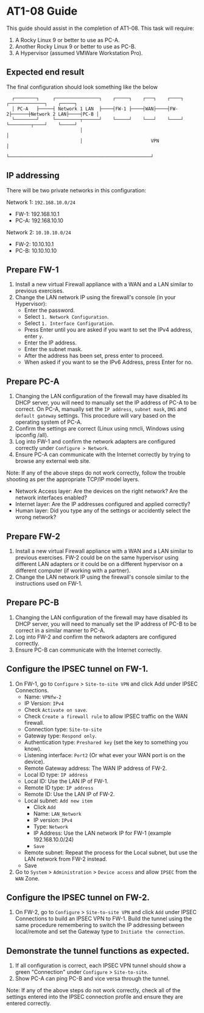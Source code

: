 # AT1-08 Guide
This guide should assist in the completion of AT1-08.
This task will require:
1. A Rocky Linux 9 or better to use as PC-A.
2. Another Rocky Linux 9 or better to use as PC-B.
3. A Hypervisor (assumed VMWare Workstation Pro).

## Expected end result

The final configuration should look something like the below
                                                                                                           
      ┌────────┐     ┌────────────────┐    ┌─────┐    ┌───┐    ┌────┐      ┌─────────────┐    ┌─────┐
      │ PC-A   ├─────┤ Network 1 LAN  ├────┤FW-1 ├────┤WAN├────┤FW-2├──────┼Network 2 LAN├────┤PC-B │
      └────────┘     └─────────┬──────┘    └─────┘    └───┘    └────┘      └────────┬────┘    └─────┘
                               │                                                    │                
                               │                         VPN                        │                
                               └────────────────────────────────────────────────────┘                

## IP addressing
There will be two private networks in this configuration:

Network 1: `192.168.10.0/24`
  * FW-1: 192.168.10.1
  * PC-A: 192.168.10.10

Network 2: `10.10.10.0/24`
  * FW-2: 10.10.10.1
  * PC-B: 10.10.10.10

## Prepare FW-1
1. Install a new virtual Firewall appliance with a WAN and a LAN similar to previous exercises.
2. Change the LAN network IP using the firewall's console (in your Hypervisor):
	* Enter the password.
	* Select `1. Network Configuration`.
	* Select `1. Interface Configuration`.
	* Press Enter until you are asked if you want to set the IPv4 address, enter `y`.
	* Enter the IP address.
	* Enter the subnet mask.
	* After the address has been set, press enter to proceed.
	* When asked if you want to se the IPv6 Address, press Enter for no.

## Prepare PC-A
1. Changing the LAN configuration of the firewall may have disabled its DHCP server, you will need to manually set the IP address of PC-A to be correct. On PC-A, manually set the `IP address`, `subnet mask`, `DNS` and `default gateway` settings. This procedure will vary based on the operating system of PC-A.
2. Confirm the settings are correct (Linux using nmcli, Windows using ipconfig /all).
3. Log into FW-1 and confirm the network adapters are configured correctly under `Configure > Network`.
4. Ensure PC-A can communicate with the Internet correctly by trying to browse any external web site.

Note: If any of the above steps do not work correctly, follow the trouble shooting as per the appropriate TCP/IP model layers.
- Network Access layer: Are the devices on the right network? Are the network interfaces enabled?
- Internet layer: Are the IP addresses configured and applied correctly?
- Human layer: Did you type any of the settings or accidently select the wrong network?

## Prepare FW-2
1. Install a new virtual Firewall appliance with a WAN and a LAN similar to previous exercises. FW-2 could be on the same hypervisor using different LAN adapters or it could be on a different hypervisor on a different computer (if working with a partner).
2. Change the LAN network IP using the firewall's console similar to the instructions used on FW-1.

## Prepare PC-B
1. Changing the LAN configuration of the firewall may have disabled its DHCP server, you will need to manually set the IP address of PC-B to be correct in a similar manner to PC-A. 
2. Log into FW-2 and confirm the network adapters are configured correctly.
3. Ensure PC-B can communicate with the Internet correctly.

## Configure the IPSEC tunnel on FW-1.
1. On FW-1, go to `Configure` > `Site-to-site VPN` and click Add under IPSEC Connections.
	* Name: `VPNfw-2`
	* IP Version: `IPv4`
	* Check `Activate on save`.
	* Check `Create a firewall rule` to allow IPSEC traffic on the WAN firewall.
	* Connection type: `Site-to-site`
	* Gateway type: `Respond only`.
	* Authentication type: `Preshared key` (set the key to something you know).
	* Listening interface: `Port2` (Or what ever your WAN port is on the device).
	* Remote Gateway address: The WAN IP address of FW-2.
	* Local ID type: `IP address`
	* Local ID: Use the LAN IP of FW-1.
	* Remote ID type: `IP address`
	* Remote ID: Use the LAN IP of FW-2.
	* Local subnet: `Add new item`
		* Click `Add`
		* Name: `LAN_Network`
		* IP version: `IPv4`
		* Type: `Network`
		* IP Address: Use the LAN network IP for FW-1 (example 192.168.10.0/24)
		* `Save`
	* Remote subnet: Repeat the process for the Local subnet, but use the LAN network from FW-2 instead.
	* Save
2.  Go to `System` > `Administration` > `Device access` and allow `IPSEC` from the `WAN` Zone.

## Configure the IPSEC tunnel on FW-2.
1. On FW-2, go to `Configure` > `Site-to-site VPN` and click `Add` under IPSEC Connections to build an IPSEC VPN to FW-1. Build the tunnel using the same procedure remembering to switch the IP addressing between local/remote and set the Gateway type to `Initiate the connection`.

## Demonstrate the tunnel functions as expected.
1. If all configuration is correct, each IPSEC VPN tunnel should show a green "Connection"  under `Configure` > `Site-to-site`.
2. Show PC-A can ping PC-B and vice versa through the tunnel.

Note: If any of the above steps do not work correctly, check all of the settings entered into the IPSEC connection profile and ensure they are entered correctly.
